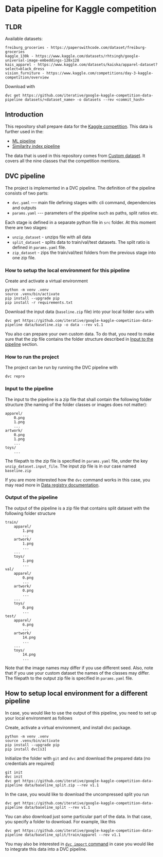 # Data pipeline for Kaggle competition

## TLDR
Available datasets:
```
freiburg_groceries - https://paperswithcode.com/dataset/freiburg-groceries
kaggle_130k - https://www.kaggle.com/datasets/rhtsingh/google-universal-image-embeddings-128x128
kais_apparel - https://www.kaggle.com/datasets/kaiska/apparel-dataset?select=black_dress
vision_furniture - https://www.kaggle.com/competitions/day-3-kaggle-competition/overview
```
Download with
```
dvc get https://github.com/iterative/google-kaggle-competition-data-pipeline datasets/<dataset_name> -o datasets --rev <commit_hash>
```


## Introduction

This repository shall prepare data for the [Kaggle competition](https://www.kaggle.com/competitions/google-universal-image-embedding). This data is further used in the:
- [ML pipeline](https://github.com/iterative/google-kaggle-competition)
- [Similarity index pipeline](https://github.com/mnrozhkov/google-universal-image-embedding)

The data that is used in this repository comes from [Custom dataset](https://www.kaggle.com/datasets/odins0n/guie-custom-data?select=images_128). It covers all the nine classes that the competition mentions.

## DVC pipeline
The project is implemented in a DVC pipeline. The definition of the pipeline consists of two parts:

- `dvc.yaml` --- main file defining stages with: cli command, dependencies and outputs
- `params.yaml` --- parameters of the pipeline such as paths, split ratios etc.

Each stage is defined in a separate python file in `src` folder. At this moment there are two stages:
- `unzip_dataset` - unzips file with all data
- `split_dataset` - splits data to train/val/test datasets. The split ratio is defined in `params.yaml` file.
- `zip_dataset` - zips the train/val/test folders from the previous stage into one zip file.


### How to setup the local environment for this pipeline
Сreate and activate a virtual environment

```
python -m venv .venv
source .venv/bin/activate
pip install --upgrade pip
pip install -r requirements.txt
```

Download the input data (`baseline.zip` file) into your local folder `data` with
```
dvc get https://github.com/iterative/google-kaggle-competition-data-pipeline data/baseline.zip -o data --rev v1.1
```
You also can prepare your own custom data. To do that, you need to make sure that the zip file contains the folder structure described in [Input to the pipeline](#Input-to-the-pipeline) section.

### How to run the project
The project can be run by running the DVC pipeline with
```
dvc repro
```

### Input to the pipeline
The input to the pipeline is a zip file that shall contain the following folder structure (the naming of the folder classes or images does not matter):
```
apparel/
    0.png
    1.png
    ...
artwork/
    0.png
    1.png
    ...
toys/
    ...
```

The filepath to the zip file is specified in `params.yaml` file, under the key `unzip_dataset.input_file`. The input zip file is in our case named `baseline.zip` 

If you are more interested how the `dvc` command works in this case, you may read more in [Data registry documentation](https://dvc.org/doc/use-cases/data-registry#data-registry).


### Output of the pipeline
The output of the pipeline is a zip file that contains split dataset with the following folder structure
```
train/
    apparel/
        1.png
        ...
    artwork/
        1.png
        ...
    ...
    toys/
        1.png
        ...
val/
    apparel/
        0.png
        ...
    artwork/
        0.png
        ...
    ...
    toys/
        0.png
        ...
test/
    apparel/
        6.png
        ...
    artwork/
        14.png
        ...
    ...
    toys/
        14.png
        ...
```
Note that the image names may differ if you use different seed. Also, note that if you use your custom dataset the names of the classes may differ. The filepath to the output zip file is specified in `params.yaml` file.

## How to setup local environment for a different pipeline
In case, you would like to use the output of this pipeline, you need to set up your local environment as follows

Сreate, activate a virtual environment, and install dvc package.
```
python -m venv .venv
source .venv/bin/activate
pip install --upgrade pip
pip install dvc[s3]
```

Initialize the folder with `git` and `dvc` and download the prepared data (no credentials are required)
```
git init
dvc init
dvc get https://github.com/iterative/google-kaggle-competition-data-pipeline data/baseline_split.zip --rev v1.1
```

In the case, you would like to download the uncompressed split you run
```
dvc get https://github.com/iterative/google-kaggle-competition-data-pipeline data/baseline_split --rev v1.1
```

You can also download just some particular part of the data. In that case, you specify a folder to download. For example, like this
```
dvc get https://github.com/iterative/google-kaggle-competition-data-pipeline data/baseline_split/train/apparel --rev v1.1
```

You may also be interested in [`dvc import` command](https://dvc.org/doc/use-cases/data-registry#data-import-workflow) in case you would like to integrate this data into a DVC pipeline.